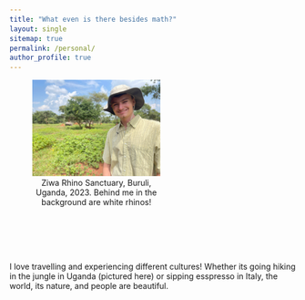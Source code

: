 ```yaml
---
title: "What even is there besides math?"
layout: single
sitemap: true
permalink: /personal/
author_profile: true
---
```


<figure style="width: 225px" class="align-right">
  <img src="/assets/images/stanley_uganda_2023.jpeg" alt="">
  <figcaption style="text-align: center">Ziwa Rhino Sanctuary, Buruli, Uganda, 2023. Behind me in the background are white rhinos!</figcaption>
</figure>

<br>
<br>
<br>
<br>

I love travelling and experiencing different cultures! Whether its going hiking in the jungle in Uganda (pictured here) or sipping esspresso in Italy, the world, its nature, and people are beautiful.